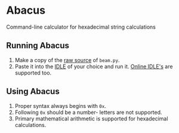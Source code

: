 # Abacus
Command-line calculator for hexadecimal string calculations

## Running Abacus
1. Make a copy of the [raw source](https://raw.githubusercontent.com/jacksontullis/abacus/master/beam.py) of `beam.py`.
2. Paste it into the [IDLE](https://www.python.org/downloads/) of your choice and run it. [Online IDLE's](https://repl.it/languages) are supported too. 

## Using Abacus
1. Proper syntax always begins with `0x`.
2. Following `0x` should be a number- letters are not supported.
3. Primary mathematical arithmetic is supported for hexadecimal calculations.

